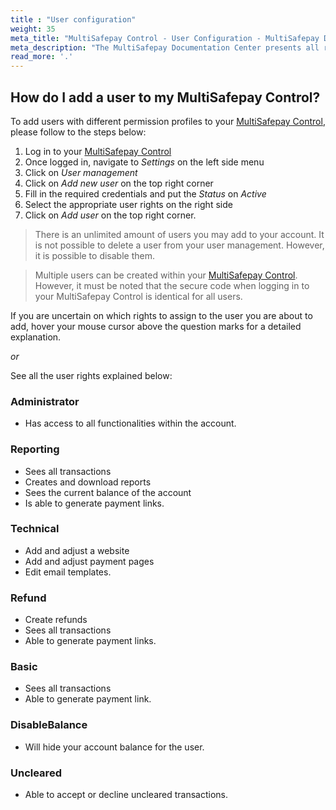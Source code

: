 ```yaml
---
title : "User configuration"
weight: 35
meta_title: "MultiSafepay Control - User Configuration - MultiSafepay Docs"
meta_description: "The MultiSafepay Documentation Center presents all relevant information about our Plugins and API. You can also find support pages for payment methods, tools and general questions as well as the contact details of our Support and Integration Teams."
read_more: '.'
---
```


## How do I add a user to my MultiSafepay Control?

To add users with different permission profiles to your [MultiSafepay Control](https://merchant.multisafepay.com), please follow to the steps below:

1. Log in to your [MultiSafepay Control](https://merchant.multisafepay.com)
2. Once logged in, navigate to _Settings_ on the left side menu
3. Click on _User management_
4. Click on _Add new user_ on the top right corner
5. Fill in the required credentials and put the _Status_ on _Active_
6. Select the appropriate user rights on the right side
7. Click on _Add user_ on the top right corner.

> There is an unlimited amount of users you may add to your account. It is not possible to delete a user from your user management. However, it is possible to disable them.

> Multiple users can be created within your [MultiSafepay Control](https://merchant.multisafepay.com). However, it must be noted that the secure code when logging in to your MultiSafepay Control is identical for all users.

If you are uncertain on which rights to assign to the user you are about to add, hover your mouse cursor above the question marks for a detailed explanation.

_or_

See all the user rights explained below:

### Administrator

* Has access to all functionalities within the account.

### Reporting

* Sees all transactions
* Creates and download reports
* Sees the current balance of the account
* Is able to generate payment links.

### Technical

* Add and adjust a website
* Add and adjust payment pages
* Edit email templates.

### Refund

* Create refunds
* Sees all transactions
* Able to generate payment links.

### Basic

* Sees all transactions
* Able to generate payment link.

### DisableBalance

* Will hide your account balance for the user.

### Uncleared

* Able to accept or decline uncleared transactions.

